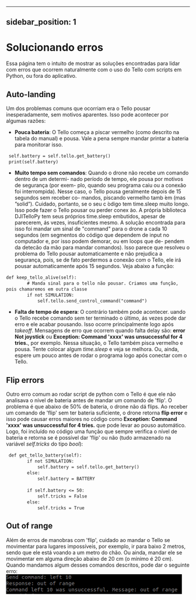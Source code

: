 
---
sidebar_position: 1
---
# Solucionando erros 
Essa página tem o intuito de mostrar as soluções encontradas para lidar com erros que ocorrem naturalmente com o uso do Tello com scripts em Python, ou fora do aplicativo.

## Auto-landing

Um dos problemas comuns que ocorriam era o Tello pousar inesperadamente, sem motivos aparentes. Isso pode acontecer por algumas razões:
- **Pouca bateria**: O Tello começa a piscar vermelho (como descrito na tabela do manual) e pousa. Vale a pena sempre mandar printar a bateria para monitorar isso.

 ```
  self.battery = self.tello.get_battery()
  print(self.battery) 
  ```
- **Muito tempo sem comandos**: Quando o drone não recebe um comando dentro de um determi-
nado período de tempo, ele pousa por motivos de segurança (por exem-
plo, quando seu programa caiu ou a conexão foi interrompida). Nesse
caso, o Tello pousa geralmente depois de 15 segundos sem receber co-
mandos, piscando vermelho tamb ́em (mas ”solid”). Cuidado, portanto,
se o seu c ́odigo tem time.sleep muito longo. Isso pode fazer o Tello pousar
ou perder conex ̃ao. A própria biblioteca DJITelloPy tem seus próprios
time.sleep embutidos, apesar de parecerem,  ás vezes, insuficientes mesmo.
A solução encontrada para isso foi mandar um sinal de "command" para
o drone a cada 10 segundos (em segmentos do código que dependem de
input no computador e, por isso podem demorar, ou em loops que de-
pendem da detecão da mão para mandar comandos). Isso parece que
resolveu o problema do Tello pousar automaticamente e não prejudica
a segurança, pois, se de fato perdermos a conexão com o Tello, ele irá
pousar automaticamente após 15 segundos. Veja abaixo a função:

```
def keep_tello_alive(self):
        # Manda sinal para o tello não pousar. Criamos uma função, pois chamaremos em outra classe
        if not SIMULATION:
            self.tello.send_control_command("command")
```
- **Falta de tempo de espera**: O contrário também pode acontecer. uando o Tello recebe comando sem ter terminado o  último,  ás vezes
pode dar erro e ele acabar pousando. Isso ocorre principalmente logo após *takeoff*. Mensagens de erro que ocorrem
quando falta delay são: **error Not joystick** ou **Exception: Command 'xxxx' was unsuccessful for 4 tries.**, por exemplo. Nessa situação, o Tello também pisca vermelho e pousa. Tente colocar algum *time.sleep* e veja se melhora. Ou, ainda, espere um pouco antes de rodar o programa logo após conectar com o Tello.
## Flip errors
Outro erro comum ao rodar script de python com o Tello é que ele não analisava o nível de bateria antes de mandar um comando de 'flip'. O problema é que abaixo de 50% de bateria, o drone não dá flips. Ao receber um comando de 'flip' sem ter bateria suficiente, o drone retorna **flip error** e isso pode causar erros maiores no código como **Exception: Command 'xxxx' was unsuccessful for 4 tries.** que pode levar ao pouso automático. Logo, foi incluído no código uma função que sempre verifica o nível de bateria e retorna se é possível dar 'flip' ou não (tudo armazenado na variável *self.tricks* do tipo *bool*):

```
 def get_tello_battery(self):
        if not SIMULATION:
            self.battery = self.tello.get_battery()
        else:
            self.battery = BATTERY

        if self.battery <= 50:
            self.tricks = False
        else:
            self.tricks = True
```
## Out of range
Além de erros de manobras com 'flip', cuidado ao mandar o Tello se movimentar para lugares impossíveis, por exemplo, ir para baixo 2 metros, sendo que ele está voando a um metro do chão. Ou ainda, mandar ele se movimentar em alguma direção abaixo de 20 cm (o mínimo é 20 cm). Quando mandamos algum desses comandos descritos, pode dar o seguinte erro:
![Out Of Range](./assets/error_ofr.png)

